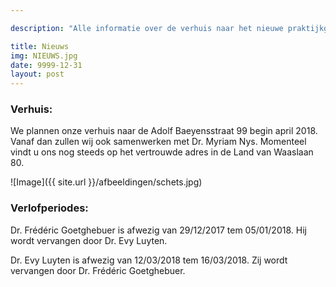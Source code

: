 ```yaml
---

description: "Alle informatie over de verhuis naar het nieuwe praktijkgebouw en afwezigheden tijdens de verlofperiodes."

title: Nieuws
img: NIEUWS.jpg
date: 9999-12-31
layout: post
---
```


### Verhuis:

We plannen onze verhuis naar de Adolf Baeyensstraat 99 begin april 2018. Vanaf dan zullen wij ook samenwerken met Dr. Myriam Nys. Momenteel vindt u ons nog steeds op het vertrouwde adres in de Land van Waaslaan 80.

![Image]({{ site.url }}/afbeeldingen/schets.jpg)

### Verlofperiodes:

Dr. Frédéric Goetghebuer is afwezig van 29/12/2017 tem 05/01/2018. Hij wordt vervangen door Dr. Evy Luyten.

Dr. Evy Luyten is afwezig van 12/03/2018 tem 16/03/2018. Zij wordt vervangen door Dr. Frédéric Goetghebuer.
